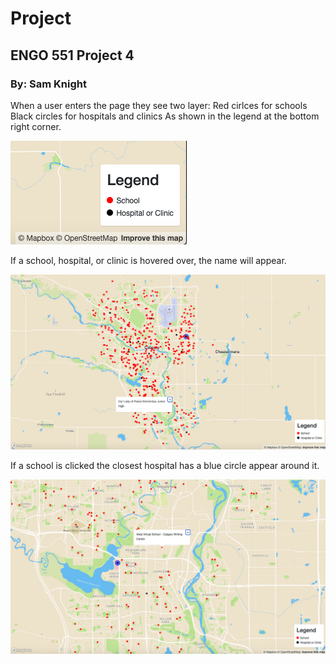 # Project 
## ENGO 551 Project 4
### By: Sam Knight

When a user enters the page they see two layer:
Red cirlces for schools
Black circles for hospitals and clinics
As shown in the legend at the bottom right corner.

![leg](legend.png)

If a school, hospital, or clinic is hovered over, the name will appear.

![img1](p4i1.png)

If a school is clicked the closest hospital has a blue circle appear around it.

![img2](p4i2.png)
